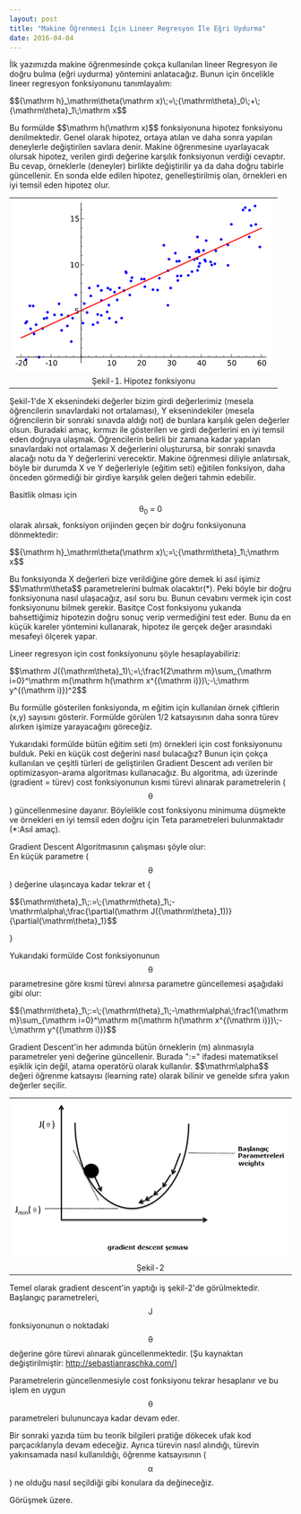 ```yaml
---
layout: post
title: "Makine Öğrenmesi İçin Lineer Regresyon İle Eğri Uydurma"
date: 2016-04-04
---
```


İlk yazımızda makine öğrenmesinde çokça kullanılan lineer Regresyon ile doğru bulma (eğri uydurma) yöntemini anlatacağız. Bunun için öncelikle lineer regresyon fonksiyonunu tanımlayalım:
<p>$${\mathrm h}_\mathrm\theta(\mathrm x)\;=\;{\mathrm\theta}_0\;+\;{\mathrm\theta}_1\;\mathrm x$$ </p>
Bu formülde $$\mathrm h(\mathrm x)$$ fonksiyonuna hipotez fonksiyonu denilmektedir. Genel olarak hipotez, ortaya atılan ve daha sonra yapılan deneylerle değiştirilen savlara denir. Makine öğrenmesine uyarlayacak olursak hipotez, verilen girdi değerine karşılık fonksiyonun verdiği cevaptır. Bu cevap, örneklerle (deneyler) birlikte değiştirilir ya da daha doğru tabirle güncellenir. En sonda elde edilen hipotez, genelleştirilmiş olan, örnekleri en iyi temsil eden hipotez olur.

<table align="center">
<tr><td style="text-align: center;">
<img src="/img/linear_regression.png" text-align="center"></td></tr>
<tr><td class="tr-caption" style="text-align: center;">Şekil-1. Hipotez fonksiyonu</td></tr>
</table>
Şekil-1'de X eksenindeki değerler bizim girdi değerlerimiz (mesela öğrencilerin sınavlardaki not ortalaması), Y eksenindekiler (mesela öğrencilerin bir sonraki sınavda aldığı not) de bunlara karşılık gelen değerler olsun. Buradaki amaç, kırmızı ile gösterilen ve girdi değerlerini en iyi temsil eden doğruya ulaşmak. Öğrencilerin belirli bir zamana kadar yapılan sınavlardaki not ortalaması X değerlerini oluşturursa, bir sonraki sınavda alacağı notu da Y değerlerini verecektir. Makine öğrenmesi diliyle anlatırsak, böyle bir durumda X ve Y değerleriyle (eğitim seti) eğitilen fonksiyon, daha önceden görmediği bir girdiye karşılık gelen değeri tahmin edebilir.
 
Basitlik olması için $${\mathrm\theta}_0\;=\;0$$ olarak alırsak, fonksiyon orijinden geçen bir doğru fonksiyonuna dönmektedir:
<p>$${\mathrm h}_\mathrm\theta(\mathrm x)\;=\;{\mathrm\theta}_1\;\mathrm x$$</p>
Bu fonksiyonda X değerleri bize verildiğine göre demek ki asıl işimiz $$\mathrm\theta$$ parametrelerini bulmak olacaktır(*). Peki böyle bir doğru fonksiyonuna nasıl ulaşacağız, asıl soru bu. Bunun cevabını vermek için cost fonksiyonunu bilmek gerekir.
Basitçe Cost fonksiyonu yukarıda bahsettiğimiz hipotezin doğru sonuç verip vermediğini test eder. Bunu da en küçük kareler yöntemini kullanarak, hipotez ile gerçek değer arasındaki mesafeyi ölçerek yapar.

Lineer regresyon için cost fonksiyonunu şöyle hesaplayabiliriz:
<p>$$\mathrm J({\mathrm\theta}_1)\;=\;\frac1{2\mathrm m}\sum_{\mathrm i=0}^\mathrm m(\mathrm h(\mathrm x^{(\mathrm i)})\;-\;\mathrm y^{(\mathrm i)})^2$$ </p>

Bu formülle gösterilen fonksiyonda, m eğitim için kullanılan örnek çiftlerin (x,y) sayısını gösterir. Formülde görülen 1/2 katsayısının daha sonra türev alırken işimize yarayacağını göreceğiz.

Yukarıdaki formülde bütün eğitim seti (m) örnekleri için cost fonksiyonunu bulduk. Peki en küçük cost değerini nasıl bulacağız?
Bunun için çokça kullanılan ve çeşitli türleri de geliştirilen Gradient Descent adı verilen bir optimizasyon-arama algoritması kullanacağız. Bu algoritma, adı üzerinde (gradient = türev) cost fonksiyonunun kısmi türevi alınarak parametrelerin ($$\mathrm\theta$$) güncellenmesine dayanır. Böylelikle cost fonksiyonu minimuma düşmekte ve örnekleri en iyi temsil eden doğru için Teta parametreleri bulunmaktadır (*:Asıl amaç).

Gradient Descent Algoritmasının çalışması şöyle olur:<br />
En küçük parametre ($$\mathrm\theta$$) değerine ulaşıncaya kadar tekrar et {
<p>$${\mathrm\theta}_1\;:=\;{\mathrm\theta}_1\;-\mathrm\alpha\;\frac{\partial(\mathrm J({\mathrm\theta}_1))}{\partial{\mathrm\theta}_1}$$</p>
}

Yukarıdaki formülde Cost fonksiyonunun $$\mathrm\theta$$ parametresine göre kısmi türevi alınırsa parametre güncellemesi aşağıdaki gibi olur:
<p>$${\mathrm\theta}_1\;:=\;{\mathrm\theta}_1\;-\mathrm\alpha\;\frac1{\mathrm m}\sum_{\mathrm i=0}^\mathrm m(\mathrm h(\mathrm x^{(\mathrm i)})\;-\;\mathrm y^{(\mathrm i)})$$</p>
Gradient Descent'in her adımında bütün örneklerin (m) alınmasıyla parametreler yeni değerine güncellenir. Burada ":=" ifadesi matematiksel eşiklik için değil, atama operatörü olarak kullanılır. $$\mathrm\alpha$$ değeri öğrenme katsayısı (learning rate) olarak bilinir ve genelde sıfıra yakın değerler seçilir. 

<table align="center">
<tr><td style="text-align: center;">
<img src="/img/gradient_descent.png" text-align="center"></td></tr>
<tr><td class="tr-caption" style="text-align: center;">Şekil-2</td></tr>
</table>

Temel olarak gradient descent'in yaptığı iş şekil-2'de görülmektedir. Başlangıç parametreleri, $$\mathrm J$$ fonksiyonunun o noktadaki $$\mathrm\theta$$ değerine göre türevi alınarak güncellenmektedir. [Şu kaynaktan değiştirilmiştir: http://sebastianraschka.com/]

Parametrelerin güncellenmesiyle cost fonksiyonu tekrar hesaplanır ve bu işlem en uygun $$\mathrm\theta$$ parametreleri bulununcaya kadar devam eder.

Bir sonraki yazıda tüm bu teorik bilgileri pratiğe dökecek ufak kod parçacıklarıyla devam edeceğiz. Ayrıca türevin nasıl alındığı, türevin yakınsamada nasıl kullanıldığı, öğrenme katsayısının ($$\mathrm\alpha$$) ne olduğu nasıl seçildiği gibi konulara da değineceğiz. 

Görüşmek üzere.
